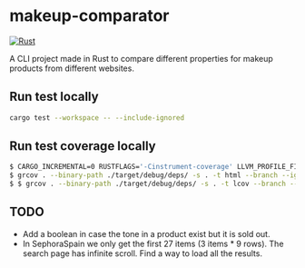 # makeup-comparator
[![Rust](https://github.com/RubenRubioM/makeup-comparator/actions/workflows/rust.yml/badge.svg?branch=main)](https://github.com/RubenRubioM/makeup-comparator/actions/workflows/rust.yml)

A CLI project made in Rust to compare different properties for makeup products from different websites.

## Run test locally
```bash
cargo test --workspace -- --include-ignored
```

## Run test coverage locally
```bash
$ CARGO_INCREMENTAL=0 RUSTFLAGS='-Cinstrument-coverage' LLVM_PROFILE_FILE='cargo-test-%p-%m.profraw' cargo test --workspace -- --include-ignored
$ grcov . --binary-path ./target/debug/deps/ -s . -t html --branch --ignore-not-existing --ignore '../*' --ignore "/*" -o target/coverage/
$ $ grcov . --binary-path ./target/debug/deps/ -s . -t lcov --branch --ignore-not-existing --ignore '../*' --ignore "/*" -o target/coverage/lcov.info
```

## TODO
- Add a boolean in case the tone in a product exist but it is sold out.
- In SephoraSpain we only get the first 27 items (3 items * 9 rows). The search page has infinite scroll. Find a way to load all the results.